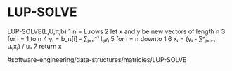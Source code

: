 # LUP-SOLVE
LUP-SOLVE(L,U,π,b)
1 n = L.rows 
2 let x and y be new vectors of length n 
3 for i = 1 to n 
4   yᵢ = b_π[i]  - ∑ⱼ₌₁ⁱ⁻¹ lᵢⱼyⱼ
5 for i = n downto 1 
6   xᵢ = (yᵢ - ∑ⁿⱼ₌ᵢ₊₁ uᵢⱼxⱼ) / uᵢᵢ
7 return x


#software-engineering/data-structures/matricies/LUP-SOLVE
